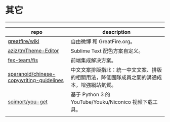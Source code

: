 # 其它

---

 repo | description
 -----|-------------
 [greatfire/wiki](https://github.com/greatfire/wiki) | 自由微博 和 GreatFire.org。
 [aziz/tmTheme-Editor](https://github.com/aziz/tmTheme-Editor) | Sublime Text 配色方案自定义。
 [fex-team/fis](https://github.com/fex-team/fis) | 前端集成解决方案。
 [sparanoid/chinese-copywriting-guidelines](https://github.com/sparanoid/chinese-copywriting-guidelines) | 中文文案排版指北：統一中文文案、排版的相關用法，降低團隊成員之間的溝通成本，增強網站氣質。
 [soimort/you-get](https://github.com/soimort/you-get) | 基于 Python 3 的 YouTube/Youku/Niconico 视频下载工具。
 []() | 
 